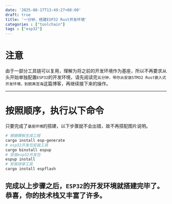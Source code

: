 ```yaml
---
date: '2025-08-17T13:49:27+08:00'
draft: true
title: '一分钟，搭建ESP32 Rust开发环境'
categories : ["toolchain"]  
tags : ["esp32"]
---
```

# 注意

由于一部分工具链可以复用，理解为将之前的开发环境作为基座，所以不再要求从头开始单独配置`ESP32`的开发环境，请先阅读完`五分钟，带你从安装STM32 Rust嵌入式开发环境，到脱离苦海`这篇博客，再继续接下来的操作。

---

# 按照顺序，执行以下命令

只要完成了`基座环境`的搭建，以下步骤就不会出错，故不再搭配图片说明。

```bash
# 根据模板生成工程
cargo install esp-generate
# esp32开发包安装工具
cargo binstall espup 
# 安装esp32开发包
espup install
# 安装烧录工具
cargo install espflash
```
完成以上步骤之后，`ESP32`的开发环境就搭建完毕了。恭喜，你的技术栈又丰富了许多。
---